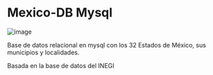 # Mexico-DB Mysql 

![image](https://user-images.githubusercontent.com/20604217/70395840-a1631400-19c8-11ea-80b0-ca8882479985.png)

Base de datos relacional en mysql con los 32 Estados de México, sus municipios y localidades.

Basada en la base de datos del INEGI
